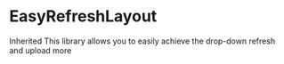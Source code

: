 # EasyRefreshLayout
Inherited This library allows you to easily achieve the drop-down refresh and upload more 
